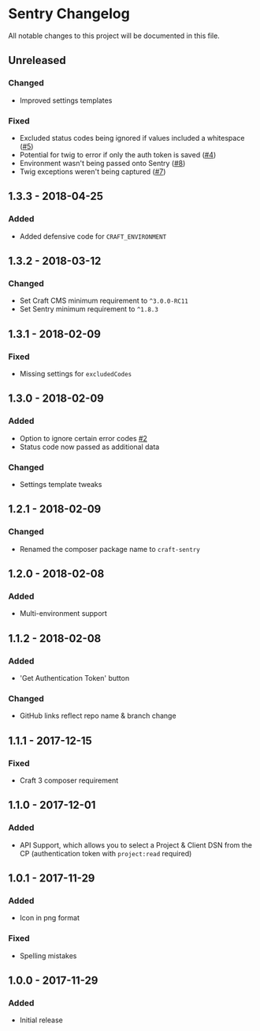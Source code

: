 # Sentry Changelog

All notable changes to this project will be documented in this file.

## Unreleased

### Changed
- Improved settings templates

### Fixed
- Excluded status codes being ignored if values included a whitespace ([#5](https://github.com/lukeyouell/craft-sentry/issues/5))
- Potential for twig to error if only the auth token is saved ([#4](https://github.com/lukeyouell/craft-sentry/issues/4))
- Environment wasn't being passed onto Sentry ([#8](https://github.com/lukeyouell/craft-sentry/issues/8))
- Twig exceptions weren't being captured ([#7](https://github.com/lukeyouell/craft-sentry/issues/7))

## 1.3.3 - 2018-04-25

### Added
- Added defensive code for `CRAFT_ENVIRONMENT`

## 1.3.2 - 2018-03-12

### Changed
- Set Craft CMS minimum requirement to `^3.0.0-RC11`
- Set Sentry minimum requirement to `^1.8.3`

## 1.3.1 - 2018-02-09

### Fixed
- Missing settings for `excludedCodes`

## 1.3.0 - 2018-02-09

### Added
- Option to ignore certain error codes [#2](https://github.com/lukeyouell/craft-sentry/issues/2)
- Status code now passed as additional data

### Changed
- Settings template tweaks

## 1.2.1 - 2018-02-09

### Changed
- Renamed the composer package name to `craft-sentry`

## 1.2.0 - 2018-02-08

### Added
- Multi-environment support

## 1.1.2 - 2018-02-08

### Added
- 'Get Authentication Token' button

### Changed
- GitHub links reflect repo name & branch change

## 1.1.1 - 2017-12-15

### Fixed
- Craft 3 composer requirement

## 1.1.0 - 2017-12-01

### Added
- API Support, which allows you to select a Project & Client DSN from the CP (authentication token with `project:read` required)

## 1.0.1 - 2017-11-29

### Added
- Icon in png format

### Fixed
- Spelling mistakes

## 1.0.0 - 2017-11-29

### Added
- Initial release
